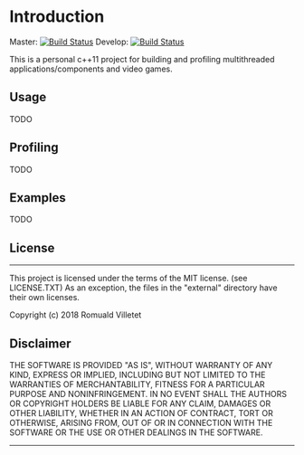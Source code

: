 # Introduction

Master: [![Build Status](https://travis-ci.org/romualdvilletet/cwe.svg?branch=master)](https://travis-ci.org/romualdvilletet/cwe)
Develop: [![Build Status](https://travis-ci.org/romualdvilletet/cwe.svg?branch=develop)](https://travis-ci.org/romualdvilletet/cwe)

This is a personal c++11 project for building and profiling multithreaded applications/components and video games.

## Usage
TODO

## Profiling
TODO

## Examples
TODO

## License
---
This project is licensed under the terms of the MIT license. (see LICENSE.TXT) As an exception, the files in the "external\" directory have their own licenses.

Copyright (c) 2018 Romuald Villetet

## Disclaimer

THE SOFTWARE IS PROVIDED "AS IS", WITHOUT WARRANTY OF ANY KIND, EXPRESS OR IMPLIED, INCLUDING BUT NOT LIMITED TO THE WARRANTIES OF MERCHANTABILITY, FITNESS FOR A PARTICULAR PURPOSE AND NONINFRINGEMENT. IN NO EVENT SHALL THE AUTHORS OR COPYRIGHT HOLDERS BE LIABLE FOR ANY CLAIM, DAMAGES OR OTHER LIABILITY, WHETHER IN AN ACTION OF CONTRACT, TORT OR OTHERWISE, ARISING FROM, OUT OF OR IN CONNECTION WITH THE SOFTWARE OR THE USE OR OTHER DEALINGS IN THE SOFTWARE.

---
